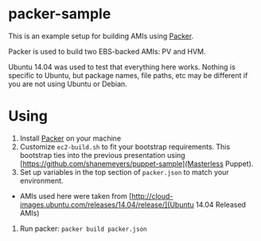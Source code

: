 packer-sample
=============

This is an example setup for building AMIs using [Packer](https://www.packer.io/).

Packer is used to build two EBS-backed AMIs: PV and HVM.

Ubuntu 14.04 was used to test that everything here works.  Nothing is specific to Ubuntu, but package names, file paths, etc may be different if you are not using Ubuntu or Debian.

# Using
1. Install [Packer](https://www.packer.io/) on your machine
1. Customize `ec2-build.sh` to fit your bootstrap requirements. This bootstrap ties into the previous presentation using [https://github.com/shanemeyers/puppet-sample](Masterless Puppet).
1. Set up variables in the top section of `packer.json` to match your environment.
  - AMIs used here were taken from [http://cloud-images.ubuntu.com/releases/14.04/release/](Ubuntu 14.04 Released AMIs)
1. Run packer: `packer build packer.json`
